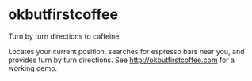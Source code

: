 # okbutfirstcoffee
Turn by turn directions to caffeine

Locates your current position, searches for espresso bars near you, and provides turn by turn directions. See http://okbutfirstcoffee.com for a working demo.

